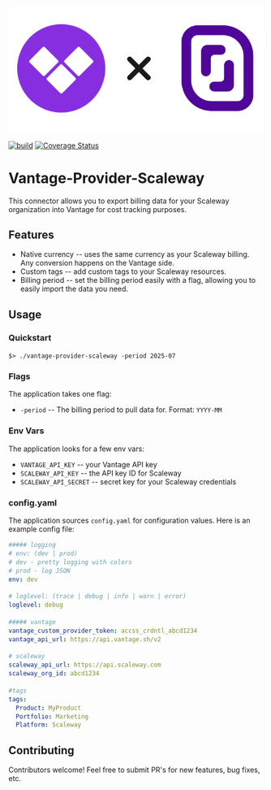 ![Vantage x Scaleway](docs/vantage%20x%20scaleway.png)

[![build](https://github.com/peterfraedrich/vantage-provider-scaleway/actions/workflows/main.yaml/badge.svg?branch=main)](https://github.com/peterfraedrich/vantage-provider-scaleway/actions/workflows/main.yaml) [![Coverage Status](https://coveralls.io/repos/github/peterfraedrich/vantage-provider-scaleway/badge.svg?branch=main)](https://coveralls.io/github/peterfraedrich/vantage-provider-scaleway?branch=main)

# Vantage-Provider-Scaleway
This connector allows you to export billing data for your Scaleway organization into Vantage for cost tracking purposes.

## Features
* Native currency -- uses the same currency as your Scaleway billing. Any conversion happens on the Vantage side.
* Custom tags -- add custom tags to your Scaleway resources.
* Billing period -- set the billing period easily with a flag, allowing you to easily import the data you need.

## Usage

### Quickstart
`$> ./vantage-provider-scaleway -period 2025-07`

### Flags
The application takes one flag:
* `-period` -- The billing period to pull data for. Format: `YYYY-MM`

### Env Vars
The application looks for a few env vars:
* `VANTAGE_API_KEY` -- your Vantage API key
* `SCALEWAY_API_KEY` -- the API key ID for Scaleway
* `SCALEWAY_API_SECRET` -- secret key for your Scaleway credentials

### config.yaml
The application sources `config.yaml` for configuration values. Here is an example config file:
```yaml
##### logging
# env: (dev | prod)
# dev - pretty logging with colors
# prod - log JSON
env: dev

# loglevel: (trace | debug | info | warn | error)
loglevel: debug

##### vantage
vantage_custom_provider_token: accss_crdntl_abcd1234
vantage_api_url: https://api.vantage.sh/v2

# scaleway
scaleway_api_url: https://api.scaleway.com
scaleway_org_id: abcd1234

#tags
tags:
  Product: MyProduct
  Portfolio: Marketing
  Platform: Scaleway
```

## Contributing
Contributors welcome! Feel free to submit PR's for new features, bug fixes, etc.